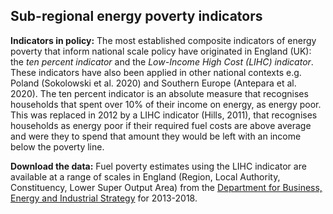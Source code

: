 ## Sub-regional energy poverty indicators

**Indicators in policy:** The most established composite indicators of energy poverty that inform national scale policy have originated in England (UK): the *ten percent indicator* and the *Low-Income High Cost (LIHC) indicator*. These indicators have also been applied in other national contexts e.g. Poland (Sokolowski et al. 2020) and Southern Europe (Antepara et al. 2020). The ten percent indicator is an absolute measure that recognises households that spent over 10% of their income on energy, as energy poor. This was replaced in 2012 by a LIHC indicator (Hills, 2011), that recognises households as energy poor if their required fuel costs are above average and were they to spend that amount they would be left with an income below the poverty line. 

**Download the data:** Fuel poverty estimates using the LIHC indicator are available at a range of scales in England (Region, Local Authority, Constituency, Lower Super Output Area) from the [Department for Business, Energy and Industrial Strategy](https://www.gov.uk/government/collections/fuel-poverty-statistics) for 2013-2018. 
